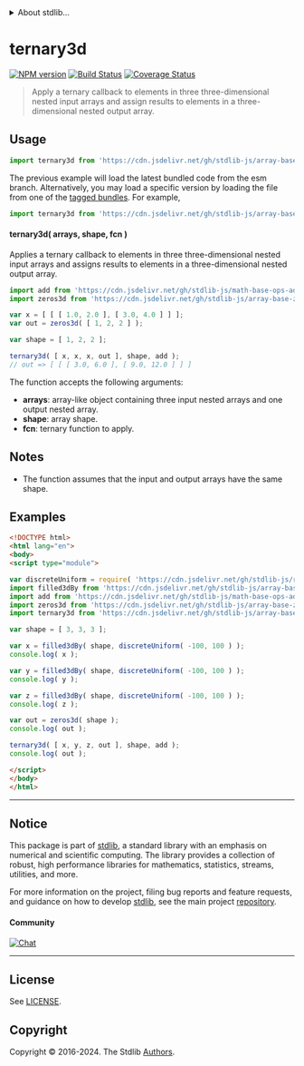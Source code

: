 <!--

@license Apache-2.0

Copyright (c) 2023 The Stdlib Authors.

Licensed under the Apache License, Version 2.0 (the "License");
you may not use this file except in compliance with the License.
You may obtain a copy of the License at

   http://www.apache.org/licenses/LICENSE-2.0

Unless required by applicable law or agreed to in writing, software
distributed under the License is distributed on an "AS IS" BASIS,
WITHOUT WARRANTIES OR CONDITIONS OF ANY KIND, either express or implied.
See the License for the specific language governing permissions and
limitations under the License.

-->


<details>
  <summary>
    About stdlib...
  </summary>
  <p>We believe in a future in which the web is a preferred environment for numerical computation. To help realize this future, we've built stdlib. stdlib is a standard library, with an emphasis on numerical and scientific computation, written in JavaScript (and C) for execution in browsers and in Node.js.</p>
  <p>The library is fully decomposable, being architected in such a way that you can swap out and mix and match APIs and functionality to cater to your exact preferences and use cases.</p>
  <p>When you use stdlib, you can be absolutely certain that you are using the most thorough, rigorous, well-written, studied, documented, tested, measured, and high-quality code out there.</p>
  <p>To join us in bringing numerical computing to the web, get started by checking us out on <a href="https://github.com/stdlib-js/stdlib">GitHub</a>, and please consider <a href="https://opencollective.com/stdlib">financially supporting stdlib</a>. We greatly appreciate your continued support!</p>
</details>

# ternary3d

[![NPM version][npm-image]][npm-url] [![Build Status][test-image]][test-url] [![Coverage Status][coverage-image]][coverage-url] <!-- [![dependencies][dependencies-image]][dependencies-url] -->

> Apply a ternary callback to elements in three three-dimensional nested input arrays and assign results to elements in a three-dimensional nested output array.

<section class="intro">

</section>

<!-- /.intro -->



<section class="usage">

## Usage

```javascript
import ternary3d from 'https://cdn.jsdelivr.net/gh/stdlib-js/array-base-ternary3d@esm/index.mjs';
```
The previous example will load the latest bundled code from the esm branch. Alternatively, you may load a specific version by loading the file from one of the [tagged bundles](https://github.com/stdlib-js/array-base-ternary3d/tags). For example,

```javascript
import ternary3d from 'https://cdn.jsdelivr.net/gh/stdlib-js/array-base-ternary3d@v0.2.1-esm/index.mjs';
```

#### ternary3d( arrays, shape, fcn )

Applies a ternary callback to elements in three three-dimensional nested input arrays and assigns results to elements in a three-dimensional nested output array.

```javascript
import add from 'https://cdn.jsdelivr.net/gh/stdlib-js/math-base-ops-add3@esm/index.mjs';
import zeros3d from 'https://cdn.jsdelivr.net/gh/stdlib-js/array-base-zeros3d@esm/index.mjs';

var x = [ [ [ 1.0, 2.0 ], [ 3.0, 4.0 ] ] ];
var out = zeros3d( [ 1, 2, 2 ] );

var shape = [ 1, 2, 2 ];

ternary3d( [ x, x, x, out ], shape, add );
// out => [ [ [ 3.0, 6.0 ], [ 9.0, 12.0 ] ] ]
```

The function accepts the following arguments:

-   **arrays**: array-like object containing three input nested arrays and one output nested array.
-   **shape**: array shape.
-   **fcn**: ternary function to apply.

</section>

<!-- /.usage -->

<section class="notes">

## Notes

-   The function assumes that the input and output arrays have the same shape.

</section>

<!-- /.notes -->

<section class="examples">

## Examples

<!-- eslint no-undef: "error" -->

```html
<!DOCTYPE html>
<html lang="en">
<body>
<script type="module">

var discreteUniform = require( 'https://cdn.jsdelivr.net/gh/stdlib-js/random-base-discrete-uniform' ).factory;
import filled3dBy from 'https://cdn.jsdelivr.net/gh/stdlib-js/array-base-filled3d-by@esm/index.mjs';
import add from 'https://cdn.jsdelivr.net/gh/stdlib-js/math-base-ops-add3@esm/index.mjs';
import zeros3d from 'https://cdn.jsdelivr.net/gh/stdlib-js/array-base-zeros3d@esm/index.mjs';
import ternary3d from 'https://cdn.jsdelivr.net/gh/stdlib-js/array-base-ternary3d@esm/index.mjs';

var shape = [ 3, 3, 3 ];

var x = filled3dBy( shape, discreteUniform( -100, 100 ) );
console.log( x );

var y = filled3dBy( shape, discreteUniform( -100, 100 ) );
console.log( y );

var z = filled3dBy( shape, discreteUniform( -100, 100 ) );
console.log( z );

var out = zeros3d( shape );
console.log( out );

ternary3d( [ x, y, z, out ], shape, add );
console.log( out );

</script>
</body>
</html>
```

</section>

<!-- /.examples -->

<!-- Section for related `stdlib` packages. Do not manually edit this section, as it is automatically populated. -->

<section class="related">

</section>

<!-- /.related -->

<!-- Section for all links. Make sure to keep an empty line after the `section` element and another before the `/section` close. -->


<section class="main-repo" >

* * *

## Notice

This package is part of [stdlib][stdlib], a standard library with an emphasis on numerical and scientific computing. The library provides a collection of robust, high performance libraries for mathematics, statistics, streams, utilities, and more.

For more information on the project, filing bug reports and feature requests, and guidance on how to develop [stdlib][stdlib], see the main project [repository][stdlib].

#### Community

[![Chat][chat-image]][chat-url]

---

## License

See [LICENSE][stdlib-license].


## Copyright

Copyright &copy; 2016-2024. The Stdlib [Authors][stdlib-authors].

</section>

<!-- /.stdlib -->

<!-- Section for all links. Make sure to keep an empty line after the `section` element and another before the `/section` close. -->

<section class="links">

[npm-image]: http://img.shields.io/npm/v/@stdlib/array-base-ternary3d.svg
[npm-url]: https://npmjs.org/package/@stdlib/array-base-ternary3d

[test-image]: https://github.com/stdlib-js/array-base-ternary3d/actions/workflows/test.yml/badge.svg?branch=v0.2.1
[test-url]: https://github.com/stdlib-js/array-base-ternary3d/actions/workflows/test.yml?query=branch:v0.2.1

[coverage-image]: https://img.shields.io/codecov/c/github/stdlib-js/array-base-ternary3d/main.svg
[coverage-url]: https://codecov.io/github/stdlib-js/array-base-ternary3d?branch=main

<!--

[dependencies-image]: https://img.shields.io/david/stdlib-js/array-base-ternary3d.svg
[dependencies-url]: https://david-dm.org/stdlib-js/array-base-ternary3d/main

-->

[chat-image]: https://img.shields.io/gitter/room/stdlib-js/stdlib.svg
[chat-url]: https://app.gitter.im/#/room/#stdlib-js_stdlib:gitter.im

[stdlib]: https://github.com/stdlib-js/stdlib

[stdlib-authors]: https://github.com/stdlib-js/stdlib/graphs/contributors

[umd]: https://github.com/umdjs/umd
[es-module]: https://developer.mozilla.org/en-US/docs/Web/JavaScript/Guide/Modules

[deno-url]: https://github.com/stdlib-js/array-base-ternary3d/tree/deno
[deno-readme]: https://github.com/stdlib-js/array-base-ternary3d/blob/deno/README.md
[umd-url]: https://github.com/stdlib-js/array-base-ternary3d/tree/umd
[umd-readme]: https://github.com/stdlib-js/array-base-ternary3d/blob/umd/README.md
[esm-url]: https://github.com/stdlib-js/array-base-ternary3d/tree/esm
[esm-readme]: https://github.com/stdlib-js/array-base-ternary3d/blob/esm/README.md
[branches-url]: https://github.com/stdlib-js/array-base-ternary3d/blob/main/branches.md

[stdlib-license]: https://raw.githubusercontent.com/stdlib-js/array-base-ternary3d/main/LICENSE

</section>

<!-- /.links -->
